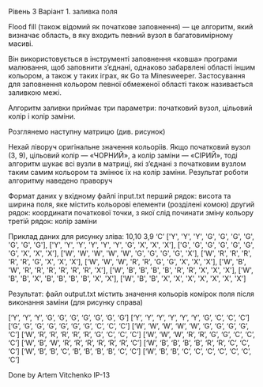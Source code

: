 Рівень 3
Варіант 1. заливка поля

Flood fill (також відомий як початкове заповнення) — це алгоритм, який визначає область, в яку входить певний вузол в багатовимірному масиві.

Він використовується в інструменті заповнення «ковша» програми малювання, щоб заповнити з’єднані, однаково забарвлені області іншим кольором, а також у таких іграх, як Go та Minesweeper.
Застосування для заповнення кольором певної обмеженої області також називається заливкою межі.

Алгоритм заливки приймає три параметри: початковий вузол, цільовий колір і колір заміни.

Розглянемо наступну матрицю (див. рисунок) 

Нехай ліворуч оригінальне значення кольоріів. Якщо початковий вузол (3, 9), цільовий колір — «ЧОРНИЙ», а колір заміни — «СІРИЙ», тоді алгоритм шукає всі вузли в матриці, які з’єднані з початковим вузлом таким самим кольором та змінює їх на колір заміни. Результат роботи алгоритму наведено праворуч



Формат даних у вхідному файлі input.txt
перший рядок: висота та ширина поля, яке містить кольорові елементи (розділені комою)
другий рядок: координати початкової точки, з якої слід починати зміну кольору
третій рядок: колір заміни

Приклад даних для рисунку зліва:
10,10
3,9
‘C’
      ['Y', 'Y', 'Y', 'G', 'G', 'G', 'G', 'G', 'G', 'G'],
      ['Y', 'Y', 'Y', 'Y', 'Y', 'Y', 'G', 'X', 'X', 'X'],
      ['G', 'G', 'G', 'G', 'G', 'G', 'G', 'X', 'X', 'X'],
      ['W', 'W', 'W', 'W', 'W', 'G', 'G', 'G', 'G', 'X'],
      ['W', 'R', 'R', 'R', 'R', 'R', 'G', 'X', 'X', 'X'],
      ['W', 'W', 'W', 'R', 'R', 'G', 'G', 'X', 'X', 'X'],
      ['W', 'B', 'W', 'R', 'R', 'R', 'R', 'R', 'R', 'X'],
      ['W', 'B', 'B', 'B', 'B', 'R', 'R', 'X', 'X', 'X'],
      ['W', 'B', 'B', 'X', 'B', 'B', 'B', 'B', 'X', 'X'],
      ['W', 'B', 'B', 'X', 'X', 'X', 'X', 'X', 'X', 'X']

Результат:
файл output.txt містить значення кольорів комірок поля після виконання заміни (для рисунку справа)

[‘Y’, ‘Y’, ‘Y’, ‘G’, ‘G’, ‘G’, ‘G’, ‘G’, ‘G’, ‘G’]
[‘Y’, ‘Y’, ‘Y’, ‘Y’, ‘Y’, ‘Y’, ‘G’, ‘C’, ‘C’, ‘C’]
[‘G’, ‘G’, ‘G’, ‘G’, ‘G’, ‘G’, ‘G’, ‘C’, ‘C’, ‘C’]
[‘W’, ‘W’, ‘W’, ‘W’, ‘W’, ‘G’, ‘G’, ‘G’, ‘G’, ‘C’]
[‘W’, ‘R’, ‘R’, ‘R’, ‘R’, ‘R’, ‘G’, ‘C’, ‘C’, ‘C’]
[‘W’, ‘W’, ‘W’, ‘R’, ‘R’, ‘G’, ‘G’, ‘C’, ‘C’, ‘C’]
[‘W’, ‘B’, ‘W’, ‘R’, ‘R’, ‘R’, ‘R’, ‘R’, ‘R’, ‘C’]
[‘W’, ‘B’, ‘B’, ‘B’, ‘B’, ‘R’, ‘R’, ‘C’, ‘C’, ‘C’]
[‘W’, ‘B’, ‘B’, ‘C’, ‘B’, ‘B’, ‘B’, ‘B’, ‘C’, ‘C’]
[‘W’, ‘B’, ‘B’, ‘C’, ‘C’, ‘C’, ‘C’, ‘C’, ‘C’, ‘C’]


Done by Artem Vitchenko IP-13 
